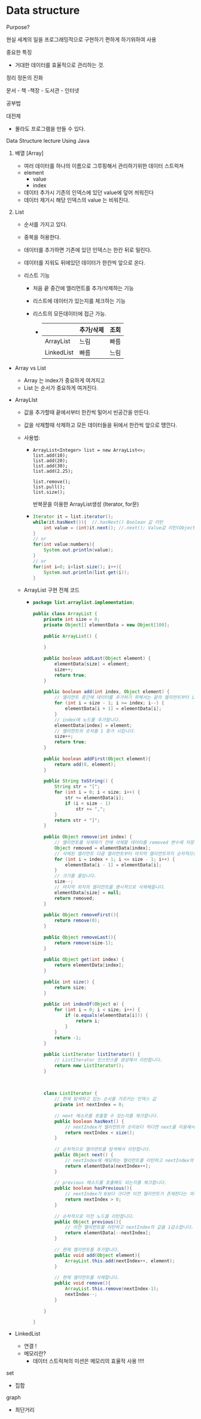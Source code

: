 # Data structure

Purpose? 

현실 세계의 일을 프로그래밍적으로 구현하기 편하게 하기위하여 사용



중요한 특징

- 거대한 데이터를 효율적으로 관리하는 것.



정리 정돈의 진화

문서 - 책 -책장 - 도서관 - 인터넷



공부법

대전제 

- 몰라도 프로그램을 만들 수 있다.



Data Structure lecture Using Java

1. 배열 [Array]

   - 여러 데이터를 하나의 이름으로 그루핑해서 관리하기위한 데이터 스트럭쳐
   - element
     - value
     - index
   - 데이터 추가시 기존의 인덱스에 있던  value에 덮어 씌워진다
   - 데이터 제거시 해당 인덱스의   value 는 비워진다.

2. List

   - 순서를 가지고 있다.

   - 중복을 허용한다.

   - 데이터를 추가하면 기존에 있던 인덱스는 한칸 뒤로 밀린다.

   - 데이터를 지워도 뒤에있던 데이터가 한칸씩 앞으로 온다.

   - 리스트 기능

     - 처음 끝 중간에 엘리먼트를 추가/삭제하는 기능

     - 리스트에 데이터가 있는지를 체크하는 기능

     - 리스트의 모든데이터에 접근 가능. 

       - |            | 추가/삭제 | 조회 |
         | ---------- | --------- | ---- |
         | ArrayList  | 느림      | 빠름 |
         | LinkedList | 빠름      | 느림 |

     

- Array vs List 
  - Array 는 index가 중요하게 여겨지고
  - List 는 순서가 중요하게 여겨진다.



- ArrayLIst 

  - 값을 추가할때 끝에서부터 한칸씩 밀어서 빈공간을 만든다.

  - 값을 삭제할때 삭제하고 모든 데이터들을 뒤에서 한칸씩 앞으로 떙낀다.

  - 사용법:

    - ```
      ArrayList<Integer> list = new ArrayList<>;
      list.add(10);
      list.add(20);
      list.add(30);
      list.add(2.25);
      
      list.remove();
      list.pull();
      list.size();
      
      ```

      반복문을 이용한 ArrayList생성 (Iterator, for문)

    - ``` java
      Iterator it = list.iterator();
      while(it.hasNext()){	//.hasNext() Boolean 값 리턴
          int value = (int)it.next(); //.next(); Value값 리턴(Object type)
      }
      // or
      for(int value:numbers){
          System.out.println(value);
      }
      // or
      for(int i=0; i<list.size(); i++){
          System.out.println(list.get(i));
      }
      ```

  - ArrayList 구현 전체 코드

    - ``` java
      package list.arraylist.implementation;
       
      public class ArrayList {
          private int size = 0;
          private Object[] elementData = new Object[100];
       
          public ArrayList() {
       
          }
           
          public boolean addLast(Object element) {
              elementData[size] = element;
              size++;
              return true;
          }
           
          public boolean add(int index, Object element) {
              // 엘리먼트 중간에 데이터를 추가하기 위해서는 끝의 엘리먼트부터 index의 노드까지 뒤로 한칸씩 이동시켜야 합니다.
              for (int i = size - 1; i >= index; i--) {
                  elementData[i + 1] = elementData[i];
              }
              // index에 노드를 추가합니다.
              elementData[index] = element;
              // 엘리먼트의 숫자를 1 증가 시킵니다.
              size++;
              return true;
          }
           
          public boolean addFirst(Object element){
              return add(0, element);
          }
       
          public String toString() {
              String str = "[";
              for (int i = 0; i < size; i++) {
                  str += elementData[i];
                  if (i < size - 1)
                      str += ",";
              }
              return str + "]";
          }
           
          public Object remove(int index) {
              // 엘리먼트를 삭제하기 전에 삭제할 데이터를 removed 변수에 저장합니다.
              Object removed = elementData[index];
              // 삭제된 엘리먼트 다음 엘리먼트부터 마지막 엘리먼트까지 순차적으로 이동해서 빈자리를 채웁니다.
              for (int i = index + 1; i <= size - 1; i++) {
                  elementData[i - 1] = elementData[i];
              }
              // 크기를 줄입니다.
              size--;
              // 마지막 위치의 엘리먼트를 명시적으로 삭제해줍니다. 
              elementData[size] = null;
              return removed;
          }   
           
          public Object removeFirst(){
              return remove(0);
          }
       
          public Object removeLast(){
              return remove(size-1);
          }
       
          public Object get(int index) {
              return elementData[index];
          }
       
          public int size() {
              return size;
          }
       
          public int indexOf(Object o) {
              for (int i = 0; i < size; i++) {
                  if (o.equals(elementData[i])) {
                      return i;
                  }
              }
              return -1;
          }
       
          public ListIterator listIterator() {
              // ListIterator 인스턴스를 생성해서 리턴합니다.
              return new ListIterator();
          }
       
           
       
          class ListIterator {
              // 현재 탐색하고 있는 순서를 가르키는 인덱스 값
              private int nextIndex = 0;
       
              // next 메소르를 호출할 수 있는지를 체크합니다.
              public boolean hasNext() {
                  // nextIndex가 엘리먼트의 숫자보다 적다면 next를 이용해서 탐색할 엘리먼트가 존재하는 것이기 때문에 true를 리턴합니다. 
                  return nextIndex < size();
              }
               
              // 순차적으로 엘리먼트를 탐색해서 리턴합니다. 
              public Object next() {
                  // nextIndex에 해당하는 엘리먼트를 리턴하고 nextIndex의 값을 1 증가 시킵니다.
                  return elementData[nextIndex++];
              }
               
              // previous 메소드를 호출해도 되는지를 체크합니다.
              public boolean hasPrevious(){
                  // nextIndex가 0보다 크다면 이전 엘리먼트가 존재한다는 의미입니다.
                  return nextIndex > 0;
              }
               
              // 순차적으로 이전 노드를 리턴합니다.
              public Object previous(){
                  // 이전 엘리먼트를 리턴하고 nextIndex의 값을 1감소합니다. 
                  return elementData[--nextIndex];
              }
               
              // 현재 엘리먼트를 추가합니다. 
              public void add(Object element){
                  ArrayList.this.add(nextIndex++, element);
              }
               
              // 현재 엘리먼트를 삭제합니다. 
              public void remove(){
                  ArrayList.this.remove(nextIndex-1);
                  nextIndex--;
              }
             
          }
       
      }
      ```

- LinkedList

  - 연결 !
  - 메모리란? 
    - 데이터 스트럭쳐의 미션은 메모리의 효율적 사용 !!!!

  



 



set 

-  집합

graph

-  최단거리 

